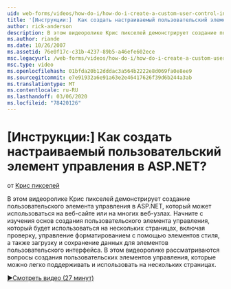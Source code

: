 ```yaml
---
uid: web-forms/videos/how-do-i/how-do-i-create-a-custom-user-control-in-aspnet
title: '[Инструкции:]  Как создать настраиваемый пользовательский элемент управления в ASP.NET? | Документы Майкрософт'
author: rick-anderson
description: В этом видеоролике Крис пикселей демонстрирует создание пользовательского элемента управления в ASP.NET, который может использоваться на веб-сайте или на многих веб-узлах. STA...
ms.author: riande
ms.date: 10/26/2007
ms.assetid: 76e0f17c-c31b-4237-89b5-a46efe602ece
msc.legacyurl: /web-forms/videos/how-do-i/how-do-i-create-a-custom-user-control-in-aspnet
msc.type: video
ms.openlocfilehash: 01bfda20b12dddac3a564b2222e8d069fa0e8ee9
ms.sourcegitcommit: e7e91932a6e91a63e2e46417626f39d6b244a3ab
ms.translationtype: MT
ms.contentlocale: ru-RU
ms.lasthandoff: 03/06/2020
ms.locfileid: "78420126"
---
```

# <a name="how-do-i--create-a-custom-user-control-in-aspnet"></a>[Инструкции:]  Как создать настраиваемый пользовательский элемент управления в ASP.NET?

от [Крис пикселей](https://twitter.com/chrispels)

В этом видеоролике Крис пикселей демонстрирует создание пользовательского элемента управления в ASP.NET, который может использоваться на веб-сайте или на многих веб-узлах. Начните с изучения основ создания пользовательского элемента управления, который будет использоваться на нескольких страницах, включая проверку, управление форматированием с помощью элементов стиля, а также загрузку и сохранение данных для элементов пользовательского интерфейса. В этом видеоролике рассматриваются вопросы создания пользовательских элементов управления, которые можно легко поддерживать и использовать на нескольких страницах.

[&#9654;Смотреть видео (27 минут)](https://channel9.msdn.com/Blogs/ASP-NET-Site-Videos/how-do-i-create-a-custom-user-control-in-aspnet)
